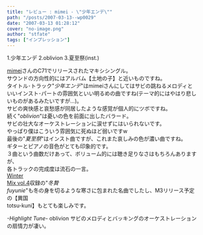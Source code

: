 ```yaml
---
title: "レビュー : mimei - \"少年エンデ\""
path: "/posts/2007-03-13--wp0029"
date: "2007-03-13 01:28:12"
cover: "no-image.png"
author: "stfate"
tags: ["インプレッション"]
---
```


<style type="text/css">
<!--
p {white-space: pre-wrap};
-->
</style>

<div class="tracklist">1.少年エンデ
<span class="red">2.oblivion</span>
3.夏至祭(inst.)</div><div style="clear:left"></div>

<!--more-->
<a href="http://hzwaltz.com/" target="_blank">mimei</a>さんのC71でリリースされたマキシシングル。
サウンドの方向性的にはアルバム【土地の子】と近いものですね。
タイトル･トラック"<em>少年エンデ</em>"はmimeiさんにしてはサビの跳ねるメロディといいインスト･パートの雰囲気といい明るめの曲ですね(テーマ的にはやはり悲しいものがあるみたいですが…)。
サビの爽快感と哀愁感が同居したような感覚が個人的にツボですね。
続く"<em>oblivion</em>"は憂いの色を前面に出したバラード。
サビの壮大なオーケストレーションに涙せずにはいられないです。
やっぱり僕はこういう雰囲気に死ぬほど弱いですw
最後の"<em>夏至祭</em>"はインスト曲ですが、これまた哀しみの色が濃い曲ですね。
ギターとピアノの音色がとても印象的です。
３曲という曲数だけあって、ボリューム的には聴き足りなさはもちろんありますが、
各トラックの完成度は流石の一言。
<a href="http://www.toranoana.jp/shop/wintermix4/" target="_blank">Winter Mix vol.4</a>収録の"<em>冬贄 fuyunie</em>"も冬の身を切るような寒さに包まれた名曲でしたし、M3リリース予定の【異国 totsu-kuni】もとても楽しみです。
<div class="highlight"><em>-Highlight Tune-</em>
<span class="red">oblivion</span>
サビのメロディとバッキングのオーケストレーションの扇情力が凄い。</div>
